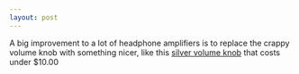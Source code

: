 ```yaml
---
layout: post
---
```


A big improvement to a lot of headphone amplifiers is to replace the crappy volume knob with something nicer, like this [silver volume knob](https://amzn.to/2YEqVan) that costs under $10.00